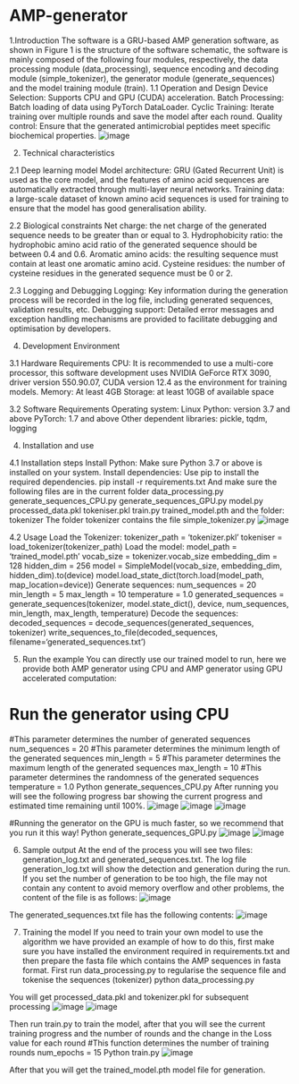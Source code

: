 # AMP-generator

1.Introduction
The software is a GRU-based AMP generation software, as shown in Figure 1 is the structure of the software schematic, the software is mainly composed of the following four modules, respectively, the data processing module (data_processing), sequence encoding and decoding module (simple_tokenizer), the generator module (generate_sequences) and the model training module (train).
1.1 Operation and Design
Device Selection: Supports CPU and GPU (CUDA) acceleration.
Batch Processing: Batch loading of data using PyTorch DataLoader.
Cyclic Training: Iterate training over multiple rounds and save the model after each round.
Quality control: Ensure that the generated antimicrobial peptides meet specific biochemical properties.
![image](https://github.com/user-attachments/assets/9070a700-0135-49ec-b2c2-430ddcec256c)


2. Technical characteristics

2.1 Deep learning model
Model architecture: GRU (Gated Recurrent Unit) is used as the core model, and the features of amino acid sequences are automatically extracted through multi-layer neural networks.
Training data: a large-scale dataset of known amino acid sequences is used for training to ensure that the model has good generalisation ability.

2.2 Biological constraints
Net charge: the net charge of the generated sequence needs to be greater than or equal to 3.
Hydrophobicity ratio: the hydrophobic amino acid ratio of the generated sequence should be between 0.4 and 0.6.
Aromatic amino acids: the resulting sequence must contain at least one aromatic amino acid.
Cysteine residues: the number of cysteine residues in the generated sequence must be 0 or 2.

2.3 Logging and Debugging
Logging: Key information during the generation process will be recorded in the log file, including generated sequences, validation results, etc.
Debugging support: Detailed error messages and exception handling mechanisms are provided to facilitate debugging and optimisation by developers.

4. Development Environment
   
3.1 Hardware Requirements
CPU: It is recommended to use a multi-core processor, this software development uses NVIDIA GeForce RTX 3090, driver version 550.90.07, CUDA version 12.4 as the environment for training models.
Memory: At least 4GB
Storage: at least 10GB of available space

3.2 Software Requirements
Operating system: Linux
Python: version 3.7 and above
PyTorch: 1.7 and above
Other dependent libraries: pickle, tqdm, logging

4. Installation and use

4.1 Installation steps
Install Python: Make sure Python 3.7 or above is installed on your system.
Install dependencies: Use pip to install the required dependencies.
pip install -r requirements.txt
And make sure the following files are in the current folder
data_processing.py
generate_sequences_CPU.py
generate_sequences_GPU.py
model.py
processed_data.pkl
tokeniser.pkl
train.py
trained_model.pth
and the folder: tokenizer
The folder tokenizer contains the file simple_tokenizer.py
![image](https://github.com/user-attachments/assets/b6426e9b-2508-42de-b032-e79822d8ebcd)

4.2 Usage
Load the Tokenizer:
tokenizer_path = ‘tokenizer.pkl’
tokeniser = load_tokenizer(tokenizer_path)
Load the model:
model_path = ‘trained_model.pth’
vocab_size = tokenizer.vocab_size
embedding_dim = 128
hidden_dim = 256
model = SimpleModel(vocab_size, embedding_dim, hidden_dim).to(device)
model.load_state_dict(torch.load(model_path, map_location=device))
Generate sequences:
num_sequences = 20
min_length = 5
max_length = 10
temperature = 1.0
generated_sequences = generate_sequences(tokenizer, model.state_dict(), device, num_sequences, min_length, max_length, temperature)
Decode the sequences:
decoded_sequences = decode_sequences(generated_sequences, tokenizer)
write_sequences_to_file(decoded_sequences, filename=‘generated_sequences.txt’)

5. Run the example
You can directly use our trained model to run, here we provide both AMP generator using CPU and AMP generator using GPU accelerated computation:
# Run the generator using CPU
#This parameter determines the number of generated sequences num_sequences = 20
#This parameter determines the minimum length of the generated sequences min_length = 5
#This parameter determines the maximum length of the generated sequences max_length = 10
#This parameter determines the randomness of the generated sequences temperature = 1.0
Python generate_sequences_CPU.py
After running you will see the following progress bar showing the current progress and estimated time remaining until 100%.
![image](https://github.com/user-attachments/assets/efe9fa49-3cdb-41c7-b566-3c541bee9382)
![image](https://github.com/user-attachments/assets/0581ff2a-1ac1-4a43-8e1d-16dd957fd26a)
![image](https://github.com/user-attachments/assets/7a59514a-47dc-4154-9f53-1e098f9db321)

#Running the generator on the GPU is much faster, so we recommend that you run it this way!
Python generate_sequences_GPU.py
![image](https://github.com/user-attachments/assets/0f4d11cd-b857-4c9b-8bec-dec62e1581bb)
![image](https://github.com/user-attachments/assets/9f5413b5-98af-4e47-a93e-fb6ab3c81b5d)

6. Sample output
At the end of the process you will see two files: generation_log.txt and generated_sequences.txt.
The log file generation_log.txt will show the detection and generation during the run. If you set the number of generation to be too high, the file may not contain any content to avoid memory overflow and other problems, the content of the file is as follows:
![image](https://github.com/user-attachments/assets/3ed3d216-cfdd-4ff4-ab51-e2e7e3bb495d)

The generated_sequences.txt file has the following contents:
![image](https://github.com/user-attachments/assets/7f9fbf55-aa9e-4863-a945-f078e6834a36)

7. Training the model
If you need to train your own model to use the algorithm we have provided an example of how to do this, first make sure you have installed the environment required in requirements.txt and then prepare the fasta file which contains the AMP sequences in fasta format.
First run data_processing.py to regularise the sequence file and tokenise the sequences (tokenizer)
python data_processing.py

You will get processed_data.pkl and tokenizer.pkl for subsequent processing
![image](https://github.com/user-attachments/assets/67bf97aa-fb59-4c01-b82e-e51d74b96fa3)
![image](https://github.com/user-attachments/assets/53fa1479-cb91-4063-912d-bd77971f2bd3)

Then run train.py to train the model, after that you will see the current training progress and the number of rounds and the change in the Loss value for each round
#This function determines the number of training rounds num_epochs = 15
Python train.py
![image](https://github.com/user-attachments/assets/2db3c62c-3059-4ebd-90bf-a29130f744fc)

After that you will get the trained_model.pth model file for generation.

